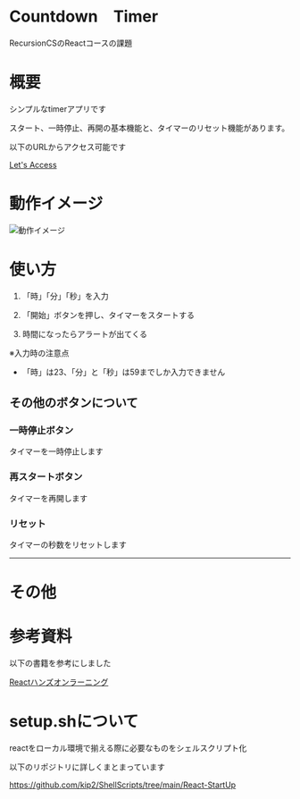 # Countdown　Timer

RecursionCSのReactコースの課題

# 概要

シンプルなtimerアプリです

スタート、一時停止、再開の基本機能と、タイマーのリセット機能があります。

以下のURLからアクセス可能です

[Let's Access](https://kip2.github.io/Countdown-Timer-RecursionCS/)

# 動作イメージ
![動作イメージ](./doc/timer.gif)

# 使い方

1. 「時」「分」「秒」を入力

2. 「開始」ボタンを押し、タイマーをスタートする

3. 時間になったらアラートが出てくる

  ※入力時の注意点

- 「時」は23、「分」と「秒」は59までしか入力できません


## その他のボタンについて

### 一時停止ボタン

タイマーを一時停止します

### 再スタートボタン

タイマーを再開します

### リセット

タイマーの秒数をリセットします


---

# その他




# 参考資料

以下の書籍を参考にしました

[Reactハンズオンラーニング](https://www.oreilly.co.jp//books/9784873119380/)




# setup.shについて

reactをローカル環境で揃える際に必要なものをシェルスクリプト化

以下のリポジトリに詳しくまとまっています

https://github.com/kip2/ShellScripts/tree/main/React-StartUp
